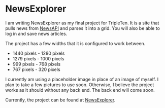# NewsExplorer

I am writing NewsExplorer as my final project for TripleTen. It is a site that pulls news from [NewsAPI](http://newsapi.org) and parses it into a grid. You will also be able to log in and save news articles.

The project has a few widths that it is configured to work between.

- 1440 pixels - 1280 pixels
- 1279 pixels - 1000 pixels
- 999 pixels - 768 pixels
- 767 pixels - 320 pixels

I currently am using a placeholder image in place of an image of myself. I plan to take a few pictures to use soon. Otherwise, I believe the project works as it should without any back end. The back end will come soon.

Currently, the project can be found at [NewsExplorer](https://news-explorer.punked.us/).
